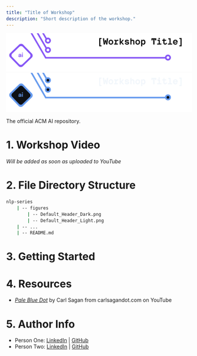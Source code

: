 ```yaml
---
title: "Title of Workshop"
description: "Short description of the workshop."
---
```


<!-- 
    The above is REQUIRED YAML Frontmatter so the README can be rendered 
    in the ACM Wiki. DO NOT move the frontmatter from its location. 
    It is also ESSENTIAL to fill out; make it good!
-->

<!-- 
    If you have any questions about this template, feel free to ask
    your Director for help!
-->

<!-- 
    SECTION: Header
    ---------
    Request new headers from you Director to fit your workshop!
-->

![Alt Text (This should be your workshop title written so it's screenreader-compatible)](./figures/Default_Header_Light.png#gh-light-mode-only)
![Alt Text (This should be your workshop title written so it's screenreader-compatible)](./figures/Default_Header_Dark.png#gh-dark-mode-only)

The official ACM AI <!-- Your Workshop Name --> repository.

<!-- 
    Mandatory Sections:
        - File Directory Structure
        - Workshop Recording
            - if you recorded your workshop, please make it available here
        - Getting Started
            - Give an interesting description of your workshop!
            - E.g. you can use the marketing descriptiong (w/o the emojis
              and make the nouns general ('you' becomes 'the reader'))
        - Resources
            - Images, papers, etc
        - Author Info
            - About yourself! This is so you get credit for your work!
    Other Possible Sections:
        - Datasets
            - Separate from 'Resources' to distinguish between inspiration and
              things like datasets used in a notebook
        - Anything else you'd like, but try not to be redundant!
-->

<!-- 
    SECTION: Workshop Video
    ---------
    Most, if not all, workshops should have recordings. Once the recording
    is posted to the ACMUCSD YT channel (https://www.youtube.com/channel/UCyjPATFqc3FwOiuqJ2UG1Eg), 
    replace the text with an <img> element.
-->

# 1. Workshop Video

*Will be added as soon as uploaded to YouTube*

<!--
<div align="center">
<a href="YT Video Link">
<img
    src="YT Max Res Thumbnail Link"
    alt="Screen reader-compatible alt text"
    width="500px"
/>
</a>
</div>
-->

<!-- 
    SECTION: File Directory Structure
    ---------
    Write out your File Directory Structure below (make sure it's up-to-date)
-->

# 2. File Directory Structure

```bash
nlp-series
    | -- figures
        | -- Default_Header_Dark.png
        | -- Default_Header_Light.png
    | -- ...
    | -- README.md
```

<!-- 
    SECTION: Getting Started
    ---------
    Brief description of your workshop here
-->

# 3. Getting Started

<!-- 
    You can write something up or use the marketing description.
-->


<!-- 
    SECTION: Resources
    ---------
    Make sure to cite everything you use, whether directly or for inspiration!
-->

# 4. Resources

<!-- 
    List all your resources below; DO NOT skimp on this part!
-->

- [*Pale Blue Dot*](https://www.youtube.com/watch?v=wupToqz1e2g&ab_channel=carlsagandotcom) by Carl Sagan from carlsagandot.com on YouTube


<!-- 
    SECTION: Author Info
    ---------
    Make sure to give yourself credit for your work by listing yourself and
    your partners below! Add your LinkedIn and GitHub!
-->

# 5. Author Info

- Person One: [LinkedIn](<!-- LinkedIn link -->) | [GitHub](<!-- GitHub link -->)
- Person Two: [LinkedIn](<!-- LinkedIn link -->) | [GitHub](<!-- GitHub link -->)
